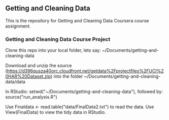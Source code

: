 ## Getting and Cleaning Data

This is the repository for Getting and Cleaning Data Coursera course assignment.

### Getting and Cleaning Data Course Project

Clone this repo into your local folder, lets say: ~/Documents/getting-and-cleaning-data

Download and unzip the source (https://d396qusza40orc.cloudfront.net/getdata%2Fprojectfiles%2FUCI%20HAR%20Dataset.zip) into the folder ~/Documents/getting-and-cleaning-data/data

In RStudio: setwd("~/Documents/getting-and-cleaning-data"), followed by: source("run_analysis.R")

Use Finaldata <- read.table("data/FinalData2.txt") to read the data. Use View(FinalData) to view the tidy data in RStudio.